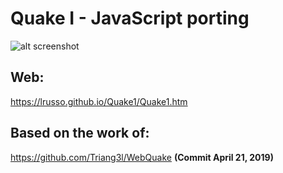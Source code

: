 # Quake I - JavaScript porting

![alt screenshot](https://raw.githubusercontent.com/lrusso/Quake1/master/Quake1.png)

## Web:

https://lrusso.github.io/Quake1/Quake1.htm

## Based on the work of:

https://github.com/Triang3l/WebQuake **(Commit April 21, 2019)**
